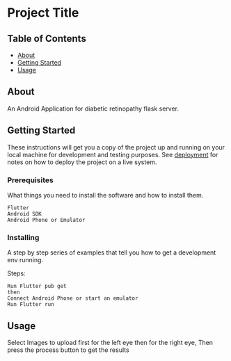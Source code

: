 # Project Title

## Table of Contents

- [About](#about)
- [Getting Started](#getting_started)
- [Usage](#usage)

## About <a name = "about"></a>

An Android Application for diabetic retinopathy flask server.

## Getting Started <a name = "getting_started"></a>

These instructions will get you a copy of the project up and running on your local machine for development and testing purposes. See [deployment](#deployment) for notes on how to deploy the project on a live system.

### Prerequisites

What things you need to install the software and how to install them.

```
Flutter
Android SDK
Android Phone or Emulator
```

### Installing

A step by step series of examples that tell you how to get a development env running.

Steps:

```
Run Flutter pub get
then
Connect Android Phone or start an emulator
Run Flutter run
```

## Usage <a name = "usage"></a>

Select Images to upload first for the left eye then for the right eye, Then press the process button to get the results

